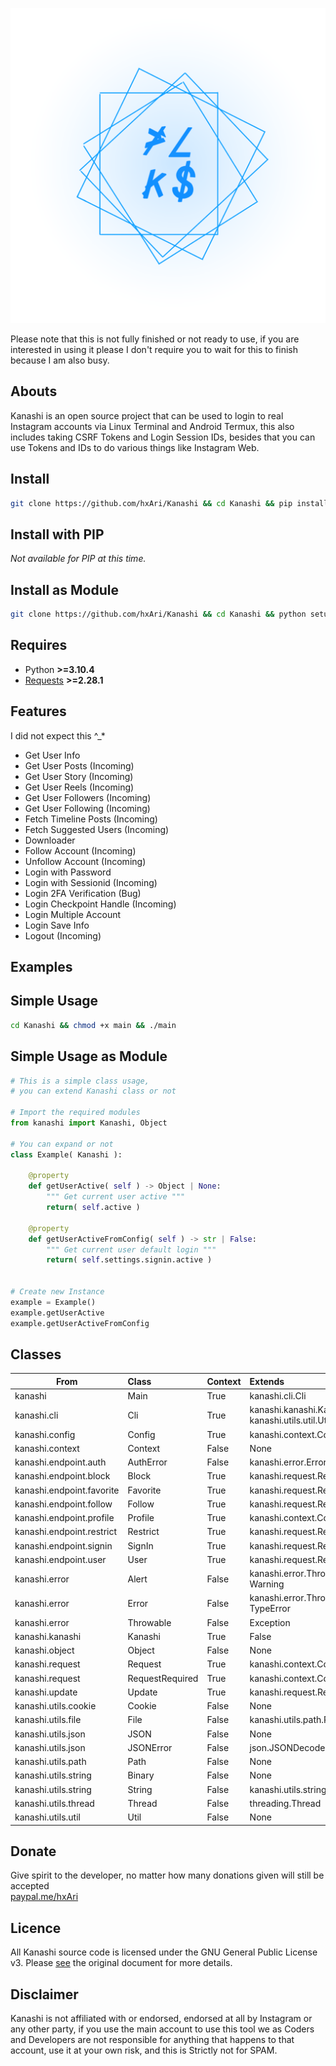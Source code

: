 
![Kanashi · Logo](https://raw.githubusercontent.com/hxAri/hxAri/main/assets/images/1654820424;51ydWrxRcv.png)

Please note that this is not fully finished or not ready to use, if you are interested in using it please I don't require you to wait for this to finish because I am also busy.

## Abouts
Kanashi is an open source project that can be used to login to real Instagram accounts via Linux Terminal and Android Termux, this also includes taking CSRF Tokens and Login Session IDs, besides that you can use Tokens and IDs to do various things like Instagram Web.

## Install
```sh
git clone https://github.com/hxAri/Kanashi && cd Kanashi && pip install -r requirements.txt
```
## Install with PIP
*Not available for PIP at this time.*
## Install as Module
```sh
git clone https://github.com/hxAri/Kanashi && cd Kanashi && python setup* install
```

## Requires
* Python **>=3.10.4**
* [Requests](https://github.com/psf/requests) **>=2.28.1**

## Features
I did not expect this ^_*
* Get User Info
* Get User Posts (Incoming)
* Get User Story (Incoming)
* Get User Reels (Incoming)
* Get User Followers (Incoming)
* Get User Following (Incoming)
* Fetch Timeline Posts (Incoming)
* Fetch Suggested Users (Incoming)
* Downloader
* Follow Account (Incoming)
* Unfollow Account (Incoming)
* Login with Password
* Login with Sessionid (Incoming)
* Login 2FA Verification (Bug)
* Login Checkpoint Handle (Incoming)
* Login Multiple Account
* Login Save Info
* Logout (Incoming)

## Examples

## Simple Usage
```sh
cd Kanashi && chmod +x main && ./main
```

## Simple Usage as Module
```py
# This is a simple class usage,
# you can extend Kanashi class or not

# Import the required modules
from kanashi import Kanashi, Object

# You can expand or not
class Example( Kanashi ):
    
    @property
    def getUserActive( self ) -> Object | None:
        """ Get current user active """
        return( self.active )
        
    @property
    def getUserActiveFromConfig( self ) -> str | False:
        """ Get current user default login """
        return( self.settings.signin.active )
    

# Create new Instance
example = Example()
example.getUserActive
example.getUserActiveFromConfig
```

## Classes
| From | Class | Context | Extends |
| ------------- |:-------------|:-------------|:-------------|
| kanashi | Main | True | kanashi.cli.Cli |
| kanashi.cli | Cli | True | kanashi.kanashi.Kanashi, kanashi.utils.util.Util |
| kanashi.config | Config | True | kanashi.context.Context |
| kanashi.context | Context | False | None |
| kanashi.endpoint.auth | AuthError | False | kanashi.error.Error |
| kanashi.endpoint.block | Block | True | kanashi.request.RequestRequired |
| kanashi.endpoint.favorite | Favorite | True | kanashi.request.RequestRequired |
| kanashi.endpoint.follow | Follow | True | kanashi.request.RequestRequired |
| kanashi.endpoint.profile | Profile | True | kanashi.context.Context |
| kanashi.endpoint.restrict | Restrict | True | kanashi.request.RequestRequired |
| kanashi.endpoint.signin | SignIn | True | kanashi.request.RequestRequired |
| kanashi.endpoint.user | User | True | kanashi.request.RequestRequired |
| kanashi.error | Alert | False | kanashi.error.Throwable, Warning |
| kanashi.error | Error | False | kanashi.error.Throwable, TypeError |
| kanashi.error | Throwable | False | Exception |
| kanashi.kanashi | Kanashi | True|False | kanashi.context.Context |
| kanashi.object | Object | False | None |
| kanashi.request | Request | True | kanashi.context.Context |
| kanashi.request | RequestRequired | True | kanashi.context.Context |
| kanashi.update | Update | True | kanashi.request.RequestRequired |
| kanashi.utils.cookie | Cookie | False | None |
| kanashi.utils.file | File | False | kanashi.utils.path.Path |
| kanashi.utils.json | JSON | False | None |
| kanashi.utils.json | JSONError | False | json.JSONDecodeError |
| kanashi.utils.path | Path | False | None |
| kanashi.utils.string | Binary | False | None |
| kanashi.utils.string | String | False | kanashi.utils.string.Binary |
| kanashi.utils.thread | Thread | False | threading.Thread |
| kanashi.utils.util | Util | False | None |

## Donate
Give spirit to the developer, no matter how many donations given will still be accepted<br/>
[paypal.me/hxAri](https://paypal.me/hxAri)

## Licence
All Kanashi source code is licensed under the GNU General Public License v3. Please [see](https://www.gnu.org/licenses) the original document for more details.

## Disclaimer
Kanashi is not affiliated with or endorsed, endorsed at all by Instagram or any other party, if you use the main account to use this tool we as Coders and Developers are not responsible for anything that happens to that account, use it at your own risk, and this is Strictly not for SPAM.
